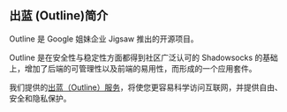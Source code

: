 ## 出蓝 (Outline)简介

Outline 是  Google 姐妹企业 Jigsaw 推出的开源项目。

Outline 是在安全性与稳定性方面都得到社区广泛认可的 Shadowsocks 的基础上，增加了后端的可管理性以及前端的易用性，而形成的一个应用套件。

我们提供的[出蓝（Outline）服务](https://wgredlong.github.io/)，将使您更容易科学访问互联网，并提供自由、安全和隐私保护。
